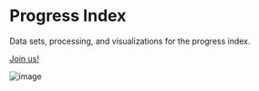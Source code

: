 # Progress Index
Data sets, processing, and visualizations for the progress index.

[Join us!](https://www.progress.fiftyyears.com)

![image](https://github.com/Fifty-Years/progress/assets/84546010/000d5680-81da-4cf2-a5df-aa363aa3980b)
